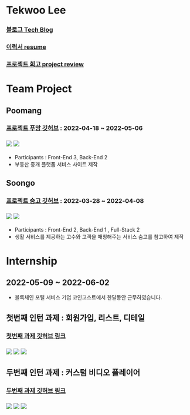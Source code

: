 # Tekwoo Lee
### [블로그 Tech Blog](https://velog.io/@leetekwoo)
### [이력서 resume](https://leetekwoo-resume.vercel.app/)
### [프로젝트 회고 project review](https://teklog-0teklee.vercel.app/)

# Team Project

## Poomang

### [프로젝트 푸망 깃허브](https://github.com/0teklee/Poomuh-front) : 2022-04-18 ~ 2022-05-06
### <img src="https://img.shields.io/badge/JavaScript-F7DF1E?style=flatsquare&logo=Javascript&logoColor=white"> <img src="https://img.shields.io/badge/React-61dafb?style=flatsquare&logo=React&logoColor=white">
- Participants : Front-End 3, Back-End 2
- 부동산 중개 플랫폼 서비스 사이트 제작


## Soongo

### [프로젝트 숭고 깃허브](https://github.com/0teklee/soongo-project-front) : 2022-03-28 ~ 2022-04-08
### <img src="https://img.shields.io/badge/JavaScript-F7DF1E?style=flatsquare&logo=Javascript&logoColor=white"> <img src="https://img.shields.io/badge/React-61dafb?style=flatsquare&logo=React&logoColor=white">
- Participants : Front-End 2, Back-End 1 , Full-Stack 2
- 생활 서비스를 제공하는 고수와 고객을 매칭해주는 서비스 숨고를 참고하여 제작


# Internship 
## 2022-05-09 ~ 2022-06-02  
- 블록체인 포털 서비스 기업 코인고스트에서 한달동안 근무하였습니다.

## 첫번째 인턴 과제 : 회원가입, 리스트, 디테일
### [첫번째 과제 깃허브 링크](https://github.com/0teklee/Internship-project-01)
### <img src="https://img.shields.io/badge/React-61dafb?style=flatsquare&logo=React&logoColor=white"> <img src="https://img.shields.io/badge/TypeScript-3178C6?style=flatsquare&logo=TypeScript&logoColor=white"> <img src="https://img.shields.io/badge/Next.js-000000?style=flatsquare&logo=Next.js&logoColor=white">

## 두번째 인턴 과제 : 커스텀 비디오 플레이어
### [두번째 과제 깃허브 링크](https://github.com/0teklee/CustomVideoPlayer) 
### <img src="https://img.shields.io/badge/React-61dafb?style=flatsquare&logo=React&logoColor=white"> <img src="https://img.shields.io/badge/TypeScript-3178C6?style=flatsquare&logo=TypeScript&logoColor=white"> <img src="https://img.shields.io/badge/Next.js-000000?style=flatsquare&logo=Next.js&logoColor=white">



